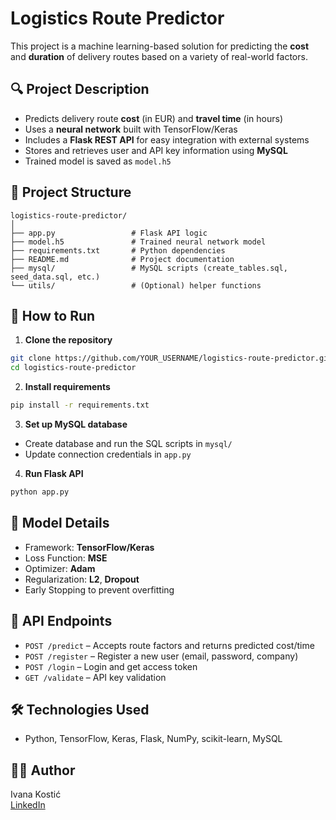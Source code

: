 # Logistics Route Predictor

This project is a machine learning-based solution for predicting the **cost** and **duration** of delivery routes based on a variety of real-world factors.

## 🔍 Project Description

- Predicts delivery route **cost** (in EUR) and **travel time** (in hours)
- Uses a **neural network** built with TensorFlow/Keras
- Includes a **Flask REST API** for easy integration with external systems
- Stores and retrieves user and API key information using **MySQL**
- Trained model is saved as `model.h5`

## 📁 Project Structure

```
logistics-route-predictor/
│
├── app.py                 # Flask API logic
├── model.h5               # Trained neural network model
├── requirements.txt       # Python dependencies
├── README.md              # Project documentation
├── mysql/                 # MySQL scripts (create_tables.sql, seed_data.sql, etc.)
└── utils/                 # (Optional) helper functions
```

## 🚀 How to Run

1. **Clone the repository**  
```bash
git clone https://github.com/YOUR_USERNAME/logistics-route-predictor.git
cd logistics-route-predictor
```

2. **Install requirements**  
```bash
pip install -r requirements.txt
```

3. **Set up MySQL database**  
- Create database and run the SQL scripts in `mysql/`
- Update connection credentials in `app.py`

4. **Run Flask API**  
```bash
python app.py
```

## 🧠 Model Details

- Framework: **TensorFlow/Keras**
- Loss Function: **MSE**
- Optimizer: **Adam**
- Regularization: **L2**, **Dropout**
- Early Stopping to prevent overfitting

## 🔐 API Endpoints

- `POST /predict` – Accepts route factors and returns predicted cost/time
- `POST /register` – Register a new user (email, password, company)
- `POST /login` – Login and get access token
- `GET /validate` – API key validation

## 🛠 Technologies Used

- Python, TensorFlow, Keras, Flask, NumPy, scikit-learn, MySQL

## 👩‍💻 Author

Ivana Kostić  
[LinkedIn](https://www.linkedin.com/in/ivana-kostic-55a34a1b2/)  

